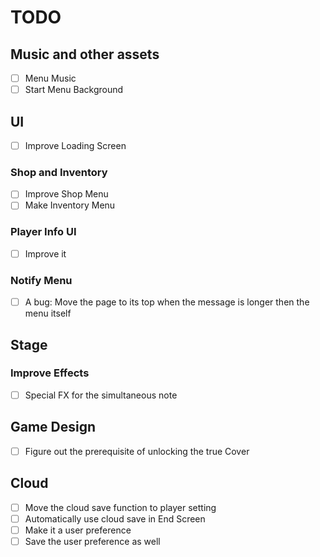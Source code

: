 # TODO
## Music and other assets
- [ ] Menu Music
- [ ] Start Menu Background
## UI
- [ ] Improve Loading Screen
### Shop and Inventory
- [ ] Improve Shop Menu
- [ ] Make Inventory Menu
### Player Info UI
- [ ] Improve it
### Notify Menu
- [ ] A bug: Move the page to its top when the message is longer then the menu itself
## Stage
### Improve Effects
- [ ] Special FX for the simultaneous note
## Game Design
- [ ] Figure out the prerequisite of unlocking the true Cover
## Cloud
- [ ] Move the cloud save function to player setting
- [ ] Automatically use cloud save in End Screen
- [ ] Make it a user preference
- [ ] Save the user preference as well
